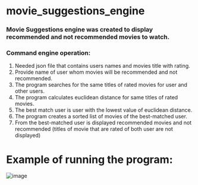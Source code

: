 # movie_suggestions_engine
### **Movie Suggestions** engine was created to display recommended and not recommended movies to watch.
### Command engine operation:
1. Needed json file that contains users names and movies title with rating.
2. Provide name of user whom movies will be recommended and not recommended.
3. The program searches for the same titles of rated movies for user and other users.
4. The program calculates euclidean distance for same titles of rated movies.
5. The best match user is user with the lowest value of euclidean distance.
6. The program creates a sorted list of movies of the best-matched user.
7. From the best-matched user is displayed recommended movies and not recommended (titles of movie that are rated of both user are not displayed)
# Example of running the program:

   ![image](https://github.com/OliwierKossak/movie_suggestions_engine/assets/138603416/ba0b4963-fcd9-4934-b29c-b55a9f1fec09)
